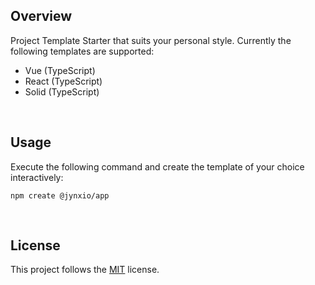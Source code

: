 ## Overview

Project Template Starter that suits your personal style. Currently the following templates are supported:

- Vue (TypeScript)
- React (TypeScript)
- Solid (TypeScript)

<br />

## Usage

Execute the following command and create the template of your choice interactively:

```
npm create @jynxio/app
```

<br />

## License

This project follows the [MIT](https://github.com/jynxio/create-app/blob/main/LICENSE) license.

<br />
